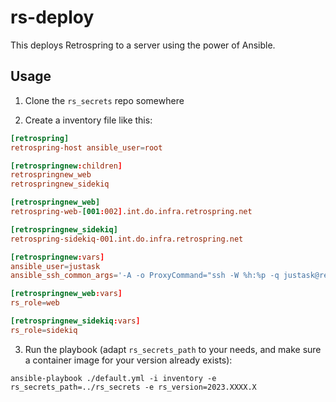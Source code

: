 # rs-deploy

This deploys Retrospring to a server using the power of Ansible.

## Usage

1. Clone the `rs_secrets` repo somewhere

2. Create a inventory file like this:
```toml
[retrospring]
retrospring-host ansible_user=root

[retrospringnew:children]
retrospringnew_web
retrospringnew_sidekiq

[retrospringnew_web]
retrospring-web-[001:002].int.do.infra.retrospring.net

[retrospringnew_sidekiq]
retrospring-sidekiq-001.int.do.infra.retrospring.net

[retrospringnew:vars]
ansible_user=justask
ansible_ssh_common_args='-A -o ProxyCommand="ssh -W %h:%p -q justask@retrospring-bastion.do.infra.retrospring.net"'

[retrospringnew_web:vars]
rs_role=web

[retrospringnew_sidekiq:vars]
rs_role=sidekiq
```

3. Run the playbook (adapt `rs_secrets_path` to your needs, and make sure a
container image for your version already exists):
```
ansible-playbook ./default.yml -i inventory -e rs_secrets_path=../rs_secrets -e rs_version=2023.XXXX.X
```
